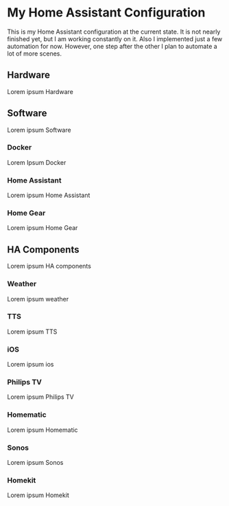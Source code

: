 # My Home Assistant Configuration
This is my Home Assistant configuration at the current state. It is not nearly finished yet, but I am working constantly on it. Also I implemented just a few automation for now. However, one step after the other I plan to automate a lot of more scenes.

## Hardware
Lorem ipsum Hardware

## Software
Lorem ipsum Software

### Docker
Lorem Ipsum Docker

### Home Assistant
Lorem ipsum Home Assistant

### Home Gear
Lorem ipsum Home Gear

## HA Components
Lorem ipsum HA components

### Weather
Lorem ipsum weather

### TTS
Lorem ipsum TTS

### iOS
Lorem ipsum ios

### Philips TV
Lorem ipsum Philips TV

### Homematic
Lorem ipsum Homematic

### Sonos
Lorem ipsum Sonos

### Homekit
Lorem ipsum Homekit
